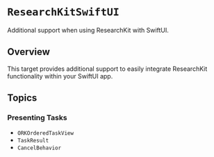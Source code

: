# ``ResearchKitSwiftUI``

Additional support when using ResearchKit with SwiftUI.

<!--
#
# This source file is part of the Stanford Biodesign Digital Health Group open-source organization
#
# SPDX-FileCopyrightText: 2024 Stanford University and the project authors (see CONTRIBUTORS.md)
#
# SPDX-License-Identifier: MIT
#
-->

## Overview

This target provides additional support to easily integrate ResearchKit functionality within your SwiftUI app.

## Topics

### Presenting Tasks

- ``ORKOrderedTaskView``
- ``TaskResult``
- ``CancelBehavior``
